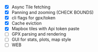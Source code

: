 - [x] Async Tile fetching
- [x] Panning and zooming (CHECK BOUNDS)
- [x] cli flags for gpx/token
- [x] Cache eviction
- [x] Mapbox tiles with Api token paste
- [ ] GPX parsing and rendering
- [ ] GUI for stats, plots, map style
- [ ] WEB
